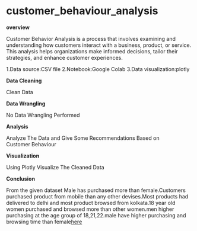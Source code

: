 # customer_behaviour_analysis

**overview**

Customer Behavior Analysis is a process that involves examining and understanding how customers interact with a business, product, or service. This analysis helps organizations make informed decisions, tailor their strategies, and enhance customer experiences.




1.Data source:CSV file
2.Notebook:Google Colab
3.Data visualization:plotly

**Data Cleaning**

Clean Data

**Data Wrangling**

No Data Wrangling Performed

**Analysis**

Analyze The Data and Give Some Recommendations Based on Customer Behaviour

**Visualization**

Using Plotly Visualize The Cleaned Data

**Conclusion**

From the given dataset Male has purchased more than female.Customers purchased product from mobile than any other devises.Most products had delivered to delhi and most product browsed from kolkata.18 year old women purchased and browsed more than other women.men higher purchasing at the age group of 18,21,22.male have higher purchasing and browsing time than female[here](https://colab.research.google.com/drive/1xczYAx3163b_zKugy_ha0dO_oCYuCx4G?usp=sharing)




